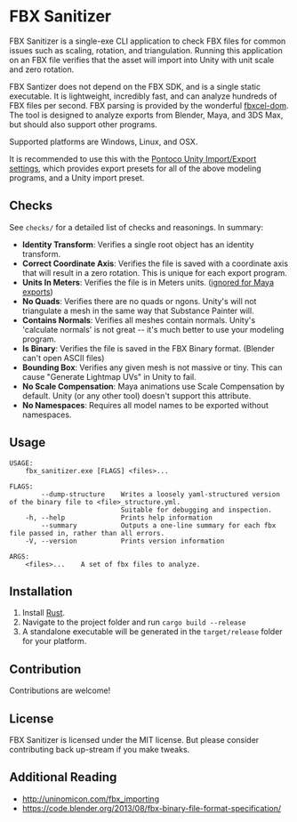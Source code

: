 # FBX Sanitizer
FBX Sanitizer is a single-exe CLI application to check FBX files for common issues such as scaling, rotation, and triangulation. Running this application on an FBX file verifies that the asset will import into Unity with unit scale and zero rotation.

FBX Santizer does not depend on the FBX SDK, and is a single static executable. It is lightweight, incredibly fast, and can analyze hundreds of FBX files per second. FBX parsing is provided by the wonderful [fbxcel-dom](https://github.com/lo48576/fbxcel). The tool is designed to analyze exports from Blender, Maya, and 3DS Max, but should also support other programs.

Supported platforms are Windows, Linux, and OSX.

It is recommended to use this with the [Pontoco Unity Import/Export settings](https://www.notion.so/Pontoco-FBX-Import-Export-Settings-7b363beb7f7249f2bca6d6bdbcae6c5d), which provides export presets for all of the above modeling programs, and a Unity import preset. 

## Checks
See `checks/` for a detailed list of checks and reasonings. In summary:
 - **Identity Transform**: Verifies a single root object has an identity transform.
 - **Correct Coordinate Axis**: Verifies the file is saved with a coordinate axis that will result in a zero rotation. This is unique for each export program.
 - **Units In Meters**: Verifies the file is in Meters units. ([ignored for Maya exports](http://uninomicon.com/fbx_importing#folded_1929534150840c69a4accdff7b5c8f75_2))
 - **No Quads**: Verifies there are no quads or ngons. Unity's will not triangulate a mesh in the same way that Substance Painter will.
 - **Contains Normals**: Verifies all meshes contain normals. Unity's 'calculate normals' is not great -- it's much better to use your modeling program.
 - **Is Binary**: Verifies the file is saved in the FBX Binary format. (Blender can't open ASCII files)
 - **Bounding Box**: Verifies any given mesh is not massive or tiny. This can cause "Generate Lightmap UVs" in Unity to fail.
 - **No Scale Compensation**: Maya animations use Scale Compensation by default. Unity (or any other tool) doesn't support this attribute.
 - **No Namespaces**: Requires all model names to be exported without namespaces.

## Usage
```
USAGE:
    fbx_sanitizer.exe [FLAGS] <files>...

FLAGS:
        --dump-structure    Writes a loosely yaml-structured version of the binary file to <file>_structure.yml.
                            Suitable for debugging and inspection.
    -h, --help              Prints help information
        --summary           Outputs a one-line summary for each fbx file passed in, rather than all errors.
    -V, --version           Prints version information

ARGS:
    <files>...    A set of fbx files to analyze.
```

## Installation
1. Install [Rust](https://www.rust-lang.org/tools/install). 
2. Navigate to the project folder and run `cargo build --release`
3. A standalone executable will be generated in the `target/release` folder for your platform.

## Contribution
Contributions are welcome!

## License
FBX Sanitizer is licensed under the MIT license. But please consider contributing back up-stream if you make tweaks.

## Additional Reading
- http://uninomicon.com/fbx_importing
- https://code.blender.org/2013/08/fbx-binary-file-format-specification/
